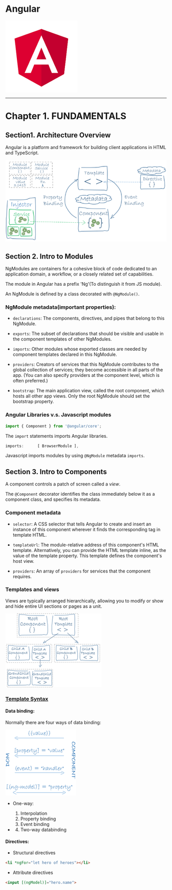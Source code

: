 # Angular

![Angular](/assets/angular.png)

----


# Chapter 1. FUNDAMENTALS

## Section1. Architecture Overview

Angular is a platform and framework for building client applications in HTML and TypeScript.

![Architecture Overview](../assets/Angular_architecture_overview.png)

## Section 2. Intro to Modules

NgModules are containers for a cohesive block of code dedicated to an application domain, a workflow, or a closely related set of capabilities.

The module in Angular has a prefix 'Ng'(To distinguish it from JS module).

An NgModule is defined by a class decorated with `@NgModule()`. 

### NgModule metadata(important properties):

* `declarations`: The components, directives, and pipes that belong to this NgModule.

* `exports`: The subset of declarations that should be visible and usable in the component templates of other NgModules.

* `imports`: Other modules whose exported classes are needed by component templates declared in this NgModule.

* `providers`: Creators of services that this NgModule contributes to the global collection of services; they become accessible in all parts of the app. (You can also specify providers at the component level, which is often preferred.)

* `bootstrap`: The main application view, called the root component, which hosts all other app views. Only the root NgModule should set the bootstrap property.

### Angular Libraries v.s. Javascript modules
```typescript
import { Component } from '@angular/core';
```
The `import` statements imports Angular libraries.

```typescript
imports:      [ BrowserModule ],
```
Javascript imports modules by using `@NgModule` metadata `imports`.

## Section 3. Intro to Components

A component controls a patch of screen called a *view*.

The `@Component` decorator identifies the class immediately below it as a component class, and specifies its metadata.

### Component metadata
* `selector`: A CSS selector that tells Angular to create and insert an instance of this component wherever it finds the corresponding tag in template HTML. 

* `templateUrl`: The module-relative address of this component's HTML template. Alternatively, you can provide the HTML template inline, as the value of the template property. This template defines the component's host view.

* `providers`: An array of `providers` for services that the component requires.

### Templates and views

Views are typically arranged hierarchically, allowing you to modify or show and hide entire UI sections or pages as a unit. 

![Component tree](../assets/Angular_component-tree.png)

### [Template Syntax](TODO)

#### Data binding:
Normally there are four ways of data binding:

![Data Binding](../assets/Angular_Databinding.png)

* One-way:
    1. Interpolation
    2. Property binding
    3. Event binding

* 4. Two-way databinding

#### Directives:
* Structural directives

```html
<li *ngFor="let hero of heroes"></li>
```

* Attribute directives
```html
<input [(ngModel)]="hero.name">
```